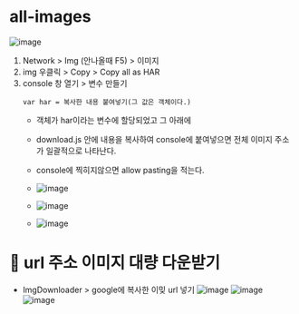 # all-images

![image](https://github.com/leegowoon/all-images/assets/145514701/6d3eef90-b064-4a0e-b384-b178b4880965)
1. Network > Img (안나올때 F5) > 이미지
2. img 우클릭 > Copy > Copy all as HAR
3. console 창 열기 > 변수 만들기
   ```
   var har = 복사한 내용 붙여넣기(그 값은 객체이다.)
   ```
   - 객체가 har이라는 변수에 할당되었고 그 아래에
   - download.js 안에 내용을 복사하여 console에 붙여넣으면 전체 이미지 주소가 일괄적으로 나타난다.
   - console에 찍히지않으면 allow pasting을 적는다.
  
   - ![image](https://github.com/leegowoon/all-images/assets/145514701/abb40a33-97e2-4023-96ce-fae09bf79412)
   - ![image](https://github.com/leegowoon/all-images/assets/145514701/bc5e114e-d03a-41b1-b6ee-b6b7abfa0d13)
   - ![image](https://github.com/leegowoon/all-images/assets/145514701/da1a51c0-deff-4566-973b-d0cd210be07a)

# 🌮 url 주소 이미지 대량 다운받기
- ImgDownloader > google에 복사한 이밎 url 넣기 
![image](https://github.com/leegowoon/all-images/assets/145514701/091eee31-1665-42f4-8510-ae7dff10d0e4)
![image](https://github.com/leegowoon/all-images/assets/145514701/70cbd53c-e654-4540-89bb-3f1f9dbb97b9)
![image](https://github.com/leegowoon/all-images/assets/145514701/5e8d9536-04bc-44dd-ba4f-46861b6ebd47)




